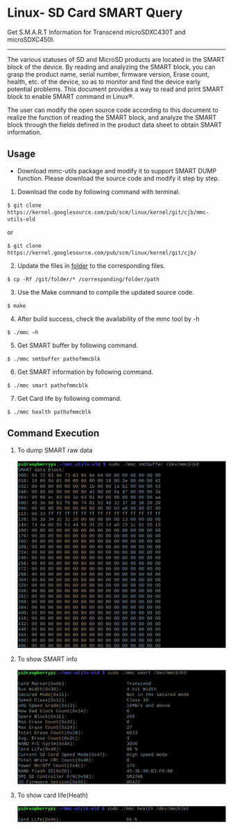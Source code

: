 # Linux- SD Card SMART Query
Get S.M.A.R.T Information for Transcend microSDXC430T and microSDXC450I.

-------------------------
The various statuses of SD and MicroSD products are located in the SMART block of the device. 
By reading and analyzing the SMART block, you can grasp the product name, serial number, 
firmware version, Erase count, health, etc. of the device, so as to monitor and find the device 
early potential problems. This document provides a way to read and print SMART block to enable 
SMART command in Linux®. 

The user can modify the open source code according to this document to realize the function of 
reading the SMART block, and analyze the SMART block through the fields defined in the product 
data sheet to obtain SMART information. 

Usage
-------------------------

- Download mmc-utils package and modify it to support SMART DUMP function. Please download the source code and modify it step by step.

1. Download the code by following command with terminal.
```
$ git clone https://kernel.googlesource.com/pub/scm/linux/kernel/git/cjb/mmc-utils-old
```
   or
```
$ git clone https://kernel.googlesource.com/pub/scm/linux/kernel/git/cjb/
```
2. Update the files in [folder](https://github.com/WBJisMyName/READMETest/tree/main/mmc-utils-old) to the corresponding files.
```
$ cp -Rf /git/folder/* /corresponding/folder/path
```
3. Use the Make command to compile the updated source code.
```
$ make
```
4. After build success, check the availability of the mmc tool by -h
```
$ ./mmc –h
``` 
5. Get SMART buffer by following command.
```
$ ./mmc smtbuffer pathofmmcblk
``` 
6. Get SMART information by following command.
```
$ ./mmc smart pathofmmcblk
``` 
7. Get Card life by following command.
```
$ ./mmc health pathofmmcblk
``` 

Command Execution
-------------------------
1. To dump SMART raw data</br></br>
![Buffer](https://github.com/WBJisMyName/READMETest/blob/main/smtbuffer.png)

2. To show SMART info</br></br>
![SMART](https://github.com/WBJisMyName/READMETest/blob/main/smart.png)

3. To show card life(Heath)</br></br>
![Heath](https://github.com/WBJisMyName/READMETest/blob/main/health.png)


